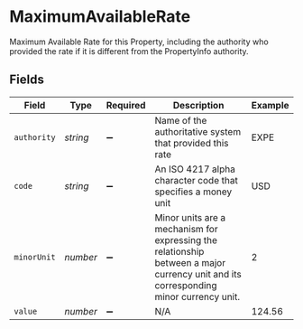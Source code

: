 # MaximumAvailableRate

Maximum Available Rate for this Property, including the authority who provided the rate if it is different from the PropertyInfo authority.


## Fields

| Field                                                                                                                                | Type                                                                                                                                 | Required                                                                                                                             | Description                                                                                                                          | Example                                                                                                                              |
| ------------------------------------------------------------------------------------------------------------------------------------ | ------------------------------------------------------------------------------------------------------------------------------------ | ------------------------------------------------------------------------------------------------------------------------------------ | ------------------------------------------------------------------------------------------------------------------------------------ | ------------------------------------------------------------------------------------------------------------------------------------ |
| `authority`                                                                                                                          | *string*                                                                                                                             | :heavy_minus_sign:                                                                                                                   | Name of the authoritative system that provided this rate                                                                             | EXPE                                                                                                                                 |
| `code`                                                                                                                               | *string*                                                                                                                             | :heavy_minus_sign:                                                                                                                   | An ISO 4217 alpha character code that specifies a money unit                                                                         | USD                                                                                                                                  |
| `minorUnit`                                                                                                                          | *number*                                                                                                                             | :heavy_minus_sign:                                                                                                                   | Minor units are a mechanism for expressing the relationship between a major currency unit and its corresponding minor currency unit. | 2                                                                                                                                    |
| `value`                                                                                                                              | *number*                                                                                                                             | :heavy_minus_sign:                                                                                                                   | N/A                                                                                                                                  | 124.56                                                                                                                               |
